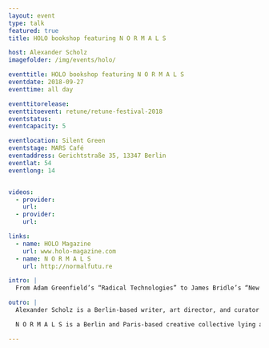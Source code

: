 ```yaml
---
layout: event
type: talk
featured: true
title: HOLO bookshop featuring N O R M A L S

host: Alexander Scholz
imagefolder: /img/events/holo/

eventtitle: HOLO bookshop featuring N O R M A L S
eventdate: 2018-09-27
eventtime: all day

eventtitorelease:
eventtitoevent: retune/retune-festival-2018
eventstatus:
eventcapacity: 5

eventlocation: Silent Green
eventstage: MARS Café
eventaddress: Gerichtstraße 35, 13347 Berlin
eventlat: 54
eventlong: 14


videos:
  - provider:
    url:
  - provider:
    url:

links:
  - name: HOLO Magazine
    url: www.holo-magazine.com
  - name: N O R M A L S
    url: http://normalfutu.re

intro: |
  From Adam Greenfield’s “Radical Technologies” to James Bridle’s “New Dark Age” – the makers of HOLO, a periodical on art, science, and technology, provide festival context with select printed matter and current ‘further reading’ favourites. Special guest: design fiction connoisseurs N O R M A L S will be on site to AxiDraw sardonic techno-futures.

outro: |
  Alexander Scholz is a Berlin-based writer, art director, and curator interested in interdisciplinary practice, artistic research, and how tools and technologies inform creative processes. He is the founder and creative director of HOLO, a periodical about emerging trajectories in art, science, and technology, and contributing editor at CreativeApplications.Net, the associated online resource on digital art and design. Beyond producing content within editorial frameworks, Alexander has developed a variety of programming for festivals such as ACT (Gwangju), Mapping (Geneva), MUTEK (Montréal), Resonate (Belgrade), and OFFF (Barcelona).

  N O R M A L S is a Berlin and Paris-based creative collective lying at the intersection of design and fiction. A mix of the visual, literary, prototypical, and functional, their output creates a rich narrative universe and to some, an anticipated future. The collective has been noted for its work on augmented reality fashion, shown internationally from the NY Fashion Week, to The National Taiwan Museum of Fine Arts, speculative public talks, and an eponymous graphic novel series distributed worldwide.

---
```

